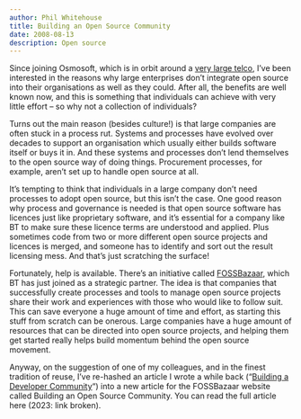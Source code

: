 ```yaml
---
author: Phil Whitehouse
title: Building an Open Source Community
date: 2008-08-13
description: Open source
---
```

Since joining Osmosoft, which is in orbit around a [very large telco](https://www.bt.com/), I’ve been interested in the reasons why large enterprises don’t integrate open source into their organisations as well as they could. After all, the benefits are well known now, and this is something that individuals can achieve with very little effort – so why not a collection of individuals?

Turns out the main reason (besides culture!) is that large companies are often stuck in a process rut. Systems and processes have evolved over decades to support an organisation which usually either builds software itself or buys it in. And these systems and processes don’t lend themselves to the open source way of doing things. Procurement processes, for example, aren’t set up to handle open source at all.

It’s tempting to think that individuals in a large company don’t need processes to adopt open source, but this isn’t the case. One good reason why process and governance is needed is that open source software has licences just like proprietary software, and it’s essential for a company like BT to make sure these licence terms are understood and applied. Plus sometimes code from two or more different open source projects and licences is merged, and someone has to identify and sort out the result licensing mess. And that’s just scratching the surface!

Fortunately, help is available. There’s an initiative called [FOSSBazaar](https://fossbazaar.org/), which BT has just joined as a strategic partner. The idea is that companies that successfully create processes and tools to manage open source projects share their work and experiences with those who would like to follow suit. This can save everyone a huge amount of time and effort, as starting this stuff from scratch can be onerous. Large companies have a huge amount of resources that can be directed into open source projects, and helping them get started really helps build momentum behind the open source movement.

Anyway, on the suggestion of one of my colleagues, and in the finest tradition of reuse, I’ve re-hashed an article I wrote a while back (“[Building a Developer Community](http://philwhitehouse.blogspot.com/2008/06/building-developer-community.html)“) into a new article for the FOSSBazaar website called Building an Open Source Community. You can read the full article here (2023: link broken).

